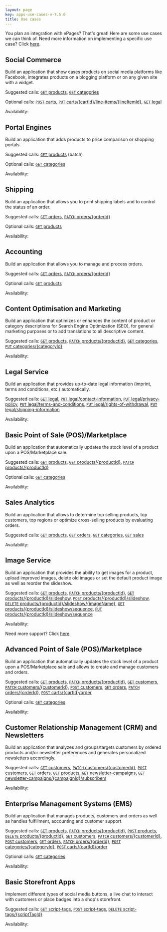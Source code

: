 ```yaml
---
layout: page
key: apps-use-cases-v-7.5.0
title: Use cases
---
```


You plan an integration with ePages?
That's great!
Here are some use cases we can think of.
Need more information on implementing a specific use case?
Click [here](page:apps-implement-use-case).

## Social Commerce

Build an application that show cases products on social media platforms like Facebook, integrates products on a blogging platform or on any given site with a widget.

Suggested calls: [`GET` products](page:apps-api-get-shopid-products-information), [`GET` categories](page:apps-api-get-shopid-categories-information)

Optional calls: [`POST` carts](page:apps-api-post-shopid-carts-information), [`PUT` carts/{cartId}/line-items/{lineItemId}](page:apps-api-put-shopid-carts-cartid-line-items-lineitemid-information), [`GET` legal](page:apps-api-get-shopid-legal-information)

Availability: <i class="fa fa-check"></i>

## Portal Engines

Build an application that adds products to price comparison or shopping portals.

Suggested calls: [`GET` products](page:apps-api-get-shopid-products-information) (batch)

Optional calls: [`GET` categories](page:apps-api-get-shopid-categories-information)

Availability: <i class="fa fa-check"></i>

## Shipping

Build an application that allows you to print shipping labels and to control the status of an order.

Suggested calls: [`GET` orders](page:apps-api-get-shopid-orders-information), [`PATCH` orders/{orderId}](page:apps-api-patch-shopid-orders-orderid-information)

Optional calls: [`GET` products](page:apps-api-get-shopid-products-information)

Availability: <i class="fa fa-check"></i>

## Accounting

Build an application that allows you to manage and process orders.

Suggested calls: [`GET` orders](page:apps-api-get-shopid-orders-information), [`PATCH` orders/{orderId}](page:apps-api-patch-shopid-orders-orderid-information)

Optional calls: [`GET` products](page:apps-api-get-shopid-products-information)

Availability: <i class="fa fa-check"></i>

## Content Optimisation and Marketing

Build an application that optimizes or enhances the content of product or category descriptions for Search Engine Optimization (SEO), for general marketing purposes or to add translations to all descriptive content.

Suggested calls: [`GET` products](page:apps-api-get-shopid-products-information), [`PATCH` products/{productId}](page:apps-api-patch-shopid-products-productid-information), [`GET` categories](page:apps-api-get-shopid-categories-information), [`PUT` categories/{categoryId}](page:apps-api-put-shopid-categories-categoryid-information)

Availability: <i class="fa fa-check"></i>

## Legal Service

Build an application that provides up-to-date legal information (imprint, terms and conditions, etc.) automatically.

Suggested calls: [`GET` legal](page:apps-api-get-shopid-legal-information), [`PUT` legal/contact-information](page:apps-api-put-shopid-legal-contact-information-information), [`PUT` legal/privacy-policy](page:apps-api-put-shopid-legal-privacy-policy-information), [`PUT` legal/terms-and-conditions](page:apps-api-put-shopid-legal-terms-and-conditions-information), [`PUT` legal/rights-of-withdrawal](page:apps-api-put-shopid-legal-rights-of-withdrawal-information), [`PUT` legal/shipping-information](page:apps-api-put-shopid-legal-shipping-information-information)

Availability: <i class="fa fa-check"></i>

## Basic Point of Sale (POS)/Marketplace

Build an application that automatically updates the stock level of a product upon a POS/Marketplace sale.

Suggested calls: [`GET` products](page:apps-api-get-shopid-products-information), [`GET` products/{productId}](page:apps-api-get-shopid-products-productid-information), [`PATCH` products/{productId}](page:apps-api-patch-shopid-products-productid-information)

Optional calls: [`GET` categories](page:apps-api-get-shopid-categories-information)

Availability: <i class="fa fa-check"></i>

## Sales Analytics

Build an application that allows to determine top selling products, top customers, top regions or optimize cross-selling products by evaluating orders.

Suggested calls: [`GET` products](page:apps-api-get-shopid-products-information), [`GET` orders](page:apps-api-get-shopid-orders-information), [`GET` categories](page:apps-api-get-shopid-categories-information), [`GET` sales](page:apps-api-get-shopid-sales-information)

Availability: <i class="fa fa-check"></i>

## Image Service

Build an application that provides the ability to get images for a product, upload improved images, delete old images or set the default product image as well as reorder the slideshow.

Suggested calls: [`GET` products](page:apps-api-get-shopid-products-information), [`PATCH` products/{productId}](page:apps-api-patch-shopid-products-productid-information), [`GET` products/{productId}/slideshow](page:apps-api-get-shopid-products-productid-slideshow-information), [`POST` products/{productId}/slideshow](page:apps-api-post-shopid-products-productid-slideshow-information), [`DELETE` products/{productId}/slideshow/{imageName}](page:apps-api-delete-shopid-products-productid-slideshow-imagename-information), [`GET` products/{productId}/slideshow/sequence](page:apps-api-get-shopid-products-productid-slideshow-sequence-information), [`PUT` products/{productId}/slideshow/sequence](page:apps-api-put-shopid-products-productid-slideshow-sequence-information)

Availability: <i class="fa fa-check"></i>

Need more support?
Click [here](page:apps-implement-use-case).

## Advanced Point of Sale (POS)/Marketplace

Build an application that automatically updates the stock level of a product upon a POS/Marketplace sale and allows to create and manage customers and orders.

Suggested calls: [`GET` products](page:apps-api-get-shopid-products-information), [`PATCH` products/{productId}](page:apps-api-patch-shopid-products-productid-information), [`GET` customers](page:apps-api-get-shopid-customers-customerid-information), [`PATCH` customers/{customerId}](page:apps-api-patch-shopid-customers-customerid-information), [`POST` customers](page:apps-api-post-shopid-customers-information), [`GET` orders](page:apps-api-get-shopid-orders-information), [`PATCH` orders/{orderId}](page:apps-api-patch-shopid-orders-orderid-information), [`POST` carts/{cartId}/order](page:apps-api-post-shopid-carts-cartid-order-information)

Optional calls: [`GET` categories](page:apps-api-get-shopid-categories-information)

Availability: <i class="fa fa-check"></i>

## Customer Relationship Management (CRM) and Newsletters

Build an application that analyzes and groups/targets customers by ordered products and/or newsletter preferences and generates personalized newsletters accordingly.

Suggested calls: [`GET` customers](page:apps-api-get-shopid-customers-customerid-information), [`PATCH` customers/{customerId}](page:apps-api-patch-shopid-customers-customerid-information), [`POST` customers](page:apps-api-post-shopid-customers-information), [`GET` orders](page:apps-api-get-shopid-orders-information), [`GET` products](page:apps-api-get-shopid-products-information), [`GET` newsletter-campaigns](page:apps-api-get-shopid-newsletter-campaigns-information), [`GET` newsletter-campaigns/{campaignId}/subscribers](page:apps-api-get-shopid-newsletter-campaigns-campaignid-subscribers-information)

Availability: <i class="fa fa-check"></i>

## Enterprise Management Systems (EMS)

Build an application that manages products, customers and orders as well as handles fulfillment, accounting and customer support.

Suggested calls: [`GET` products](page:apps-api-get-shopid-products-information), [`PATCH` products/{productId}](page:apps-api-patch-shopid-products-productid-information), [`POST` products](page:apps-api-post-shopid-products-information), [`DELETE` products/{productId}](page:apps-api-delete-shopid-products-productid-information), [`GET` customers](page:apps-api-get-shopid-customers-customerid-information), [`PATCH` customers/{customerId}](page:apps-api-patch-shopid-customers-customerid-information), [`POST` customers](page:apps-api-post-shopid-customers-information), [`GET` orders](page:apps-api-get-shopid-orders-information), [`PATCH` orders/{orderId}](page:apps-api-patch-shopid-orders-orderid-information), [`POST` categories/{categoryId}](page:apps-api-post-shopid-categories-categoryid-information), [`POST` carts/{cartId}/order](page:apps-api-post-shopid-carts-cartid-order-information)

Optional calls: [`GET` categories](page:apps-api-get-shopid-categories-information)

Availability: <i class="fa fa-check"></i>

## Basic Storefront Apps

Implement different types of social media buttons, a live chat to interact with customers or place badges into a shop's storefront.

Suggested calls: [`GET` script-tags](page:apps-api-get-shopid-script-tags-information), [`POST` script-tags](page:apps-api-post-shopid-script-tags-information), [`DELETE` script-tags/{scriptTagId}](page:apps-api-delete-shopid-script-tags-scripttagid-information)

Availability: <i class="fa fa-check"></i>
